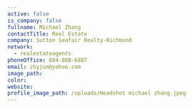 ```yaml
---
active: false
is_company: false
fullname: Michael Zhang
contactTitle: Real Estate
company: Sutton Seafair Realty-Richmond
network:
  - realestateagents
phoneOffice: 604-808-6887
email: zhyjun@yahoo.com
image_path:
color:
website:
profile_image_path: /uploads/Headshot michael zhang.jpeg
---
```

